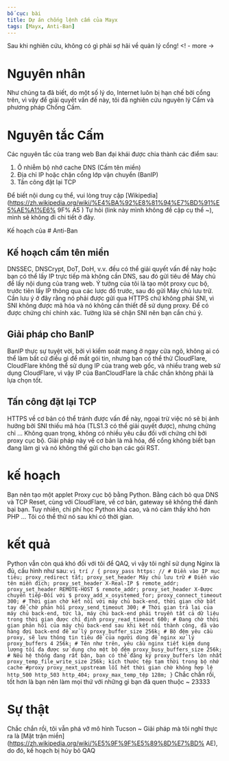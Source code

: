 ```yaml
---
bố cục: bài
title: Dự án chống lệnh cấm của Mayx
tags: [Mayx, Anti-Ban]
---
```


Sau khi nghiên cứu, không có gì phải sợ hãi về quản lý cổng! <! - more ->

# Nguyên nhân
Như chúng ta đã biết, do một số lý do, Internet luôn bị hạn chế bởi cổng trên, vì vậy để giải quyết vấn đề này, tôi đã nghiên cứu nguyên lý Cấm và phương pháp Chống Cấm.

# Nguyên tắc Cấm
Các nguyên tắc của trang web Ban đại khái được chia thành các điểm sau:
1. Ô nhiễm bộ nhớ cache DNS (Cấm tên miền)
2. Địa chỉ IP hoặc chặn cổng lớp vận chuyển (BanIP)
3. Tấn công đặt lại TCP

Để biết nội dung cụ thể, vui lòng truy cập [Wikipedia] (https://zh.wikipedia.org/wiki/%E4%BA%92%E8%81%94%E7%BD%91%E5%AE%A1%E6% 9F% A5
) Tự hỏi (link này mình không đề cập cụ thể ~), mình sẽ không đi chi tiết ở đây.

Kế hoạch của # Anti-Ban
## Kế hoạch cấm tên miền
DNSSEC, DNSCrypt, DoT, DoH, v.v. đều có thể giải quyết vấn đề này hoặc bạn có thể lấy IP trực tiếp mà không cần DNS, sau đó gửi tiêu đề Máy chủ để lấy nội dung của trang web. Ý tưởng của tôi là tạo một proxy cục bộ, trước tiên lấy IP thông qua các lược đồ trước, sau đó gửi Máy chủ lưu trữ. Cần lưu ý ở đây rằng nó phải được gửi qua HTTPS chứ không phải SNI, vì SNI không được mã hóa và nó không cần thiết để sử dụng proxy. Để có được chứng chỉ chính xác.
Tường lửa sẽ chặn SNI nên bạn cần chú ý.

## Giải pháp cho BanIP
BanIP thực sự tuyệt vời, bởi vì kiểm soát mạng ở ngay cửa ngõ, không ai có thể làm bất cứ điều gì để mất gói tin, nhưng bạn có thể thử CloudFlare, CloudFlare không thể sử dụng IP của trang web gốc, và nhiều trang web sử dụng CloudFlare, vì vậy IP của BanCloudFlare là chắc chắn không phải là lựa chọn tốt.

## Tấn công đặt lại TCP
HTTPS về cơ bản có thể tránh được vấn đề này, ngoại trừ việc nó sẽ bị ảnh hưởng bởi SNI thiếu mã hóa (TLS1.3 có thể giải quyết được), nhưng chứng chỉ ... Không quan trọng, không có nhiều yêu cầu đối với chứng chỉ bởi proxy cục bộ. Giải pháp này về cơ bản là mã hóa, để cổng không biết bạn đang làm gì và nó không thể gửi cho bạn các gói RST.

# kế hoạch
Bạn nên tạo một applet Proxy cục bộ bằng Python. Bằng cách bỏ qua DNS và TCP Reset, cùng với CloudFlare, về cơ bản, gateway sẽ không thể đánh bại bạn.
Tuy nhiên, chi phí học Python khá cao, và nó cảm thấy khó hơn PHP ... Tôi có thể thử nó sau khi có thời gian.

# kết quả
Python vẫn còn quá khó đối với tôi để QAQ, vì vậy tôi nghĩ sử dụng Nginx là đủ, cấu hình như sau:
``
vị trí / {
proxy_pass https: // # Điền vào IP mục tiêu;
proxy_redirect tắt;
proxy_set_header Máy chủ lưu trữ # Điền vào tên miền đích;
proxy_set_header X-Real-IP $ remote_addr;
proxy_set_header REMOTE-HOST $ remote_addr;
proxy_set_header X-Được chuyển tiếp-Đối với $ proxy_add_x_osystemed_for;
proxy_connect_timeout 300; # Thời gian chờ kết nối với máy chủ back-end, thời gian chờ bắt tay để chờ phản hồi
proxy_send_timeout 300; # Thời gian trả lại của máy chủ back-end, tức là, máy chủ back-end phải truyền tất cả dữ liệu trong thời gian được chỉ định
proxy_read_timeout 600; # Đang chờ thời gian phản hồi của máy chủ back-end sau khi kết nối thành công, đã vào hàng đợi back-end để xử lý
proxy_buffer_size 256k; # Bộ đệm yêu cầu proxy, sẽ lưu thông tin tiêu đề của người dùng để nginx xử lý
proxy_buffers 4 256k; # Tên như trên, yêu cầu nginx tiết kiệm dung lượng tối đa được sử dụng cho một bộ đệm
proxy_busy_buffers_size 256k; # Nếu hệ thống đang rất bận, bạn có thể đăng ký proxy_buffers lớn nhất
proxy_temp_file_write_size 256k; kích thước tệp tạm thời trong bộ nhớ cache #proxy
proxy_next_upstream lỗi hết thời gian chờ không hợp lệ http_500 http_503 http_404;
proxy_max_temp_tệp 128m;
}
``
Chắc chắn rồi, tốt hơn là bạn nên làm mọi thứ với những gì bạn đã quen thuộc ~ 23333

# Sự thật
Chắc chắn rồi, tôi vẫn phá vỡ mô hình Tucson ~ Giải pháp mà tôi nghĩ thực ra là [Mặt trận miền] (https://zh.wikipedia.org/wiki/%E5%9F%9F%E5%89%8D%E7%BD% AE), do đó, kế hoạch bị hủy bỏ QAQ
